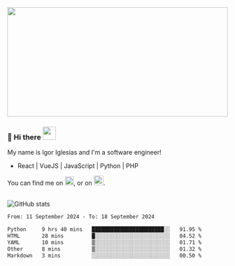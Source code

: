 <img src="https://c.tenor.com/KjVxfRrrncUAAAAd/matrix.gif" width="100%" height="250px">

### 🔭 Hi there <img src="https://raw.githubusercontent.com/MartinHeinz/MartinHeinz/master/wave.gif" width="30px">


My name is Igor Iglesias and I'm a software engineer!
<br>

<ul>
  <li> React | VueJS | JavaScript | Python | PHP </li>
</ul>
You can find me on <a href="https://twitter.com/IgorIglesias5"><img src="https://i.imgur.com/JLLlB5S.png" width="20px"></a>, or on <a href="https://www.linkedin.com/in/igor-iglesias-62478428/"><img src="https://i.imgur.com/PXyIkWx.png" width="22px"></a>.

<br>
<br>

![GitHub stats](https://github-readme-stats.vercel.app/api?username=igoiglesias&show_icons=true&count_private=true&theme=chartreuse-dark&hide_title=true)

<!--START_SECTION:waka-->

```txt
From: 11 September 2024 - To: 18 September 2024

Python     9 hrs 40 mins   ███████████████████████░░   91.95 %
HTML       28 mins         █░░░░░░░░░░░░░░░░░░░░░░░░   04.52 %
YAML       10 mins         ▒░░░░░░░░░░░░░░░░░░░░░░░░   01.71 %
Other      8 mins          ▒░░░░░░░░░░░░░░░░░░░░░░░░   01.32 %
Markdown   3 mins          ░░░░░░░░░░░░░░░░░░░░░░░░░   00.50 %
```

<!--END_SECTION:waka-->
